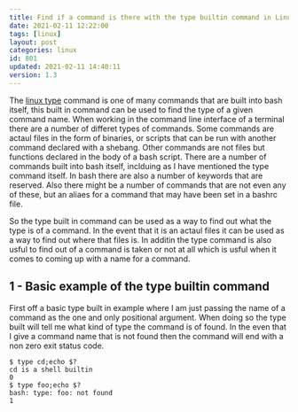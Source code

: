 ```yaml
---
title: Find if a command is there with the type builtin command in Linux
date: 2021-02-11 12:22:00
tags: [linux]
layout: post
categories: linux
id: 801
updated: 2021-02-11 14:40:11
version: 1.3
---
```


The [linux type](https://linuxize.com/post/linux-type-command/) command is one of many commands that are built into bash itself, this built in command can be used to find the type of a given command name. When working in the command line interface of a terminal there are a number of differet types of commands. Some commands are actaul files in the form of binaries, or scripts that can be run with another command declared with a shebang. Other commands are not files but functions declared in the body of a bash script. There are a number of commands built into bash itself, inclduing as I have mentioned the type command itself. In bash there are also a number of keywords that are reserved. Also there might be a number of commands that are not even any of these, but an aliaes for a command that may have been set in a bashrc file.

So the type built in command can be used as a way to find out what the type is of a command. In the event that it is an actaul files it can be used as a way to find out where that files is. In additin the type command is also usful to find out of a command is taken or not at all which is usful when it comes to coming up with a name for a command.

<!-- more -->

## 1 - Basic example of the type builtin command

First off a basic type built in example where I am just passing the name of a command as the one and only positional argument. When doing so the type built will tell me what kind of type the command is of found. In the even that I give a command name that is not found then the command will end with a non zero exit status code.

```
$ type cd;echo $?
cd is a shell builtin
0
$ type foo;echo $?
bash: type: foo: not found
1
```
